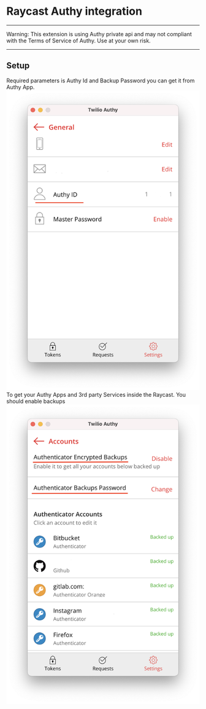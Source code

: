 # Raycast Authy integration

----------

Warning: This extension is using Authy private api and may not compliant with the Terms of Service of Authy. Use at your own risk.

----------

## Setup
Required parameters is Authy Id and Backup Password you can get it from Authy App.
![Settings](assets/setup01.png)
To get your Authy Apps and 3rd party Services inside the Raycast. You should enable backups
![Backups](assets/setup02.png)